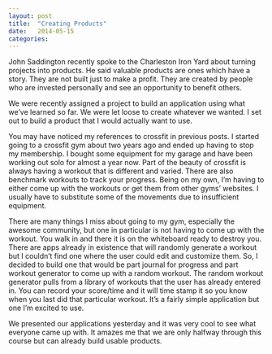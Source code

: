 ```yaml
---
layout: post
title:  "Creating Products"
date:   2014-05-15 
categories: 
---
```


John Saddington recently spoke to the Charleston Iron Yard about turning projects into products. He said valuable products are ones which have a story. They are not built just to make a profit. They are created by people who are invested personally and see an opportunity to benefit others.

We were recently assigned a project to build an application using what we’ve learned so far. We were let loose to create whatever we wanted. I set out to build a product that I would actually want to use.

You may have noticed my references to crossfit in previous posts. I started going to a crossfit gym about two years ago and ended up having to stop my membership. I bought some equipment for my garage and have been working out solo for almost a year now. Part of the beauty of crossfit is always having a workout that is different and varied.  There are also benchmark workouts to track your progress. Being on my own, I’m having to either come up with the workouts or get them from other gyms’ websites. I usually have to substitute some of the movements due to insufficient equipment.

There are many things I miss about going to my gym, especially the awesome community, but one in particular is not having to come up with the workout. You walk in and there it is on the whiteboard ready to destroy you. There are apps already in existence that will randomly generate a workout but I couldn’t find one where the user could edit and customize them. So, I decided to build one that would be part journal for progress and part workout generator to come up with a random workout. The random workout generator pulls from a library of workouts that the user has already entered in. You can record your score/time and it will time stamp it so you know when you last did that particular workout. It’s a fairly simple application but one I’m excited to use.

We presented our applications yesterday and it was very cool to see what everyone came up with. It amazes me that we are only halfway through this course but can already build usable products.
